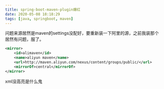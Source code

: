 ```yaml
---
title: spring-boot-maven-plugin爆红
date: 2020-05-08 18:18:29
tags: [java, springboot, maven]
---
```

问题来源居然是maven的settings没配好，要重新装一下阿里的源，之前我装那个居然有问题，服了。  
```xml
<mirror>  
    <id>alimaven</id>  
    <name>aliyun maven</name>  
    <url>http://maven.aliyun.com/nexus/content/groups/public/</url>  
    <mirrorOf>central</mirrorOf>          
</mirror> 
```

xml没高亮是什么鬼
